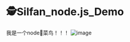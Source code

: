 # 🕵Silfan_node.js_Demo
我是一个node🐣菜鸟！！！
![image](https://github.com/18334740250/node_CSF.js/raw/master/image/17b1b65e3ed73075063cd1d54169d205.jpg)
